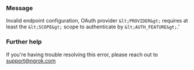 
### Message
Invalid endpoint configuration, OAuth provider `&lt;PROVIDER&gt;` requires at least the `&lt;SCOPE&gt;` scope to authenticate by `&lt;AUTH_FEATURE&gt;`.'

### Further help
If you're having trouble resolving this error, please reach out to [support@ngrok.com](mailto:support@ngrok.com?subject=Help%20with%20ERR_NGROK_1638)

